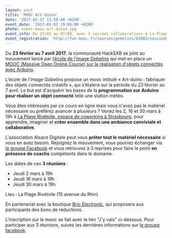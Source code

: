 ```yaml
---
layout: post
title: 'MOOC Art-duino'
date: '2017-02-17 13:58:48 +0200'
event_date: '2017-03-02 19:00:00 +0200'
photo: event-mooc-art-duino.jpg
event_info: Du 23/02 au 07/04, avec 3 soirées collaboratives à La Plage Rivétoile
event_registration: 'http://fun-mooc.fr/courses/gobelins/83002/session01/about'
---
```

Du **23 février au 7 avril 2017**, la communauté HackSXB se joint au mouvement lancé par [l’école de l’image Gobelins](http://www.gobelins.fr/) qui met en place un [MOOC (Massive Open Online Course) sur la réalisation d'objets connectés avec Arduino](https://www.fun-mooc.fr/courses/gobelins/83002/session01/about).

L'école de l’image Gobelins propose un mooc intitulé « Art-duino : fabriquer des objets connectés créatifs », qui s’étalera sur la période du 23 février au 7 avril. Le but est d'acquérir les bases de la **programmation sur Arduino pour réaliser un objet connecté** telle une station météo.

Vous êtes intéressés par ce cours en ligne mais vous n'avez pas le matériel nécessaire ou préférez avancer à plusieurs ? Venez les 2, 16 et 30 mars à 19h à [La Plage Rivétoile, espace de coworking à Strasbourg](http://www.laplagedigitale.eu), pour apprendre, imaginer et **créer ensemble dans une ambiance conviviale et collaborative**.

L'association Alsace Digitale peut vous **prêter tout le matériel nécessaire** si vous en avez besoin. Rejoignez le mouvement, vous pourrez échanger via [le groupe Facebook](http://join.hacksxb.com) et vous retrouvez à 3 reprises pour faire le point **en présence de coachs** compétents dans le domaine.

Les dates de ces **3 réunions** :

* Jeudi 2 mars à 19h
* Jeudi 16 mars à 19h
* Jeudi 30 mars à 19h

Lieu : La Plage Rivétoile (15 avenue du Rhin)

En partenariat avec la boutique [Bric Electronic](http://www.cables-piles-accus-electronique.fr/), qui proposera aux participants des bons de réductions.

L'inscription sur le mooc se fait avec le lien "J'y vais" ci-dessous. Pour participer aux 3 réunions, suivez les dernières informations sur [le groupe facebook](http://join.hacksxb.com/).